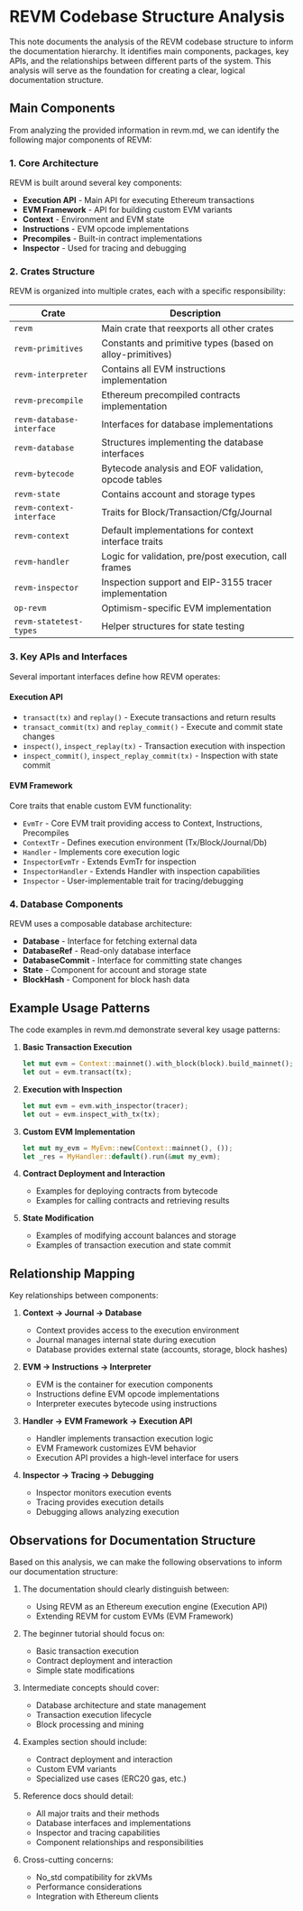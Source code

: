 # REVM Codebase Structure Analysis

This note documents the analysis of the REVM codebase structure to inform the documentation hierarchy. It identifies main components, packages, key APIs, and the relationships between different parts of the system. This analysis will serve as the foundation for creating a clear, logical documentation structure.

## Main Components

From analyzing the provided information in revm.md, we can identify the following major components of REVM:

### 1. Core Architecture

REVM is built around several key components:

- **Execution API** - Main API for executing Ethereum transactions
- **EVM Framework** - API for building custom EVM variants
- **Context** - Environment and EVM state
- **Instructions** - EVM opcode implementations
- **Precompiles** - Built-in contract implementations
- **Inspector** - Used for tracing and debugging

### 2. Crates Structure

REVM is organized into multiple crates, each with a specific responsibility:

| Crate | Description |
|-------|-------------|
| `revm` | Main crate that reexports all other crates |
| `revm-primitives` | Constants and primitive types (based on alloy-primitives) |
| `revm-interpreter` | Contains all EVM instructions implementation |
| `revm-precompile` | Ethereum precompiled contracts implementation |
| `revm-database-interface` | Interfaces for database implementations |
| `revm-database` | Structures implementing the database interfaces |
| `revm-bytecode` | Bytecode analysis and EOF validation, opcode tables |
| `revm-state` | Contains account and storage types |
| `revm-context-interface` | Traits for Block/Transaction/Cfg/Journal |
| `revm-context` | Default implementations for context interface traits |
| `revm-handler` | Logic for validation, pre/post execution, call frames |
| `revm-inspector` | Inspection support and EIP-3155 tracer implementation |
| `op-revm` | Optimism-specific EVM implementation |
| `revm-statetest-types` | Helper structures for state testing |

### 3. Key APIs and Interfaces

Several important interfaces define how REVM operates:

#### Execution API
- `transact(tx)` and `replay()` - Execute transactions and return results
- `transact_commit(tx)` and `replay_commit()` - Execute and commit state changes
- `inspect()`, `inspect_replay(tx)` - Transaction execution with inspection
- `inspect_commit()`, `inspect_replay_commit(tx)` - Inspection with state commit

#### EVM Framework
Core traits that enable custom EVM functionality:
- `EvmTr` - Core EVM trait providing access to Context, Instructions, Precompiles
- `ContextTr` - Defines execution environment (Tx/Block/Journal/Db)
- `Handler` - Implements core execution logic
- `InspectorEvmTr` - Extends EvmTr for inspection
- `InspectorHandler` - Extends Handler with inspection capabilities
- `Inspector` - User-implementable trait for tracing/debugging

### 4. Database Components

REVM uses a composable database architecture:
- **Database** - Interface for fetching external data
- **DatabaseRef** - Read-only database interface
- **DatabaseCommit** - Interface for committing state changes
- **State** - Component for account and storage state
- **BlockHash** - Component for block hash data

## Example Usage Patterns

The code examples in revm.md demonstrate several key usage patterns:

1. **Basic Transaction Execution**
   ```rust
   let mut evm = Context::mainnet().with_block(block).build_mainnet();
   let out = evm.transact(tx);
   ```

2. **Execution with Inspection**
   ```rust
   let mut evm = evm.with_inspector(tracer);
   let out = evm.inspect_with_tx(tx);
   ```

3. **Custom EVM Implementation**
   ```rust
   let mut my_evm = MyEvm::new(Context::mainnet(), ());
   let _res = MyHandler::default().run(&mut my_evm);
   ```

4. **Contract Deployment and Interaction**
   - Examples for deploying contracts from bytecode
   - Examples for calling contracts and retrieving results

5. **State Modification**
   - Examples of modifying account balances and storage
   - Examples of transaction execution and state commit

## Relationship Mapping

Key relationships between components:

1. **Context → Journal → Database**
   - Context provides access to the execution environment
   - Journal manages internal state during execution
   - Database provides external state (accounts, storage, block hashes)

2. **EVM → Instructions → Interpreter**
   - EVM is the container for execution components
   - Instructions define EVM opcode implementations
   - Interpreter executes bytecode using instructions

3. **Handler → EVM Framework → Execution API**
   - Handler implements transaction execution logic
   - EVM Framework customizes EVM behavior
   - Execution API provides a high-level interface for users

4. **Inspector → Tracing → Debugging**
   - Inspector monitors execution events
   - Tracing provides execution details
   - Debugging allows analyzing execution

## Observations for Documentation Structure

Based on this analysis, we can make the following observations to inform our documentation structure:

1. The documentation should clearly distinguish between:
   - Using REVM as an Ethereum execution engine (Execution API)
   - Extending REVM for custom EVMs (EVM Framework)

2. The beginner tutorial should focus on:
   - Basic transaction execution
   - Contract deployment and interaction
   - Simple state modifications

3. Intermediate concepts should cover:
   - Database architecture and state management
   - Transaction execution lifecycle
   - Block processing and mining

4. Examples section should include:
   - Contract deployment and interaction
   - Custom EVM variants
   - Specialized use cases (ERC20 gas, etc.)

5. Reference docs should detail:
   - All major traits and their methods
   - Database interfaces and implementations
   - Inspector and tracing capabilities
   - Component relationships and responsibilities

6. Cross-cutting concerns:
   - No_std compatibility for zkVMs
   - Performance considerations
   - Integration with Ethereum clients